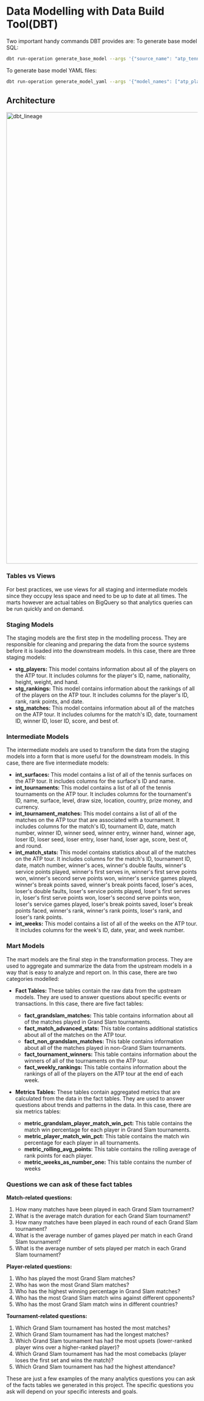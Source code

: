 # Data Modelling with Data Build Tool(DBT)

Two important handy commands DBT provides are:
To generate base model SQL:

```sh
dbt run-operation generate_base_model --args '{"source_name": "atp_tennis_data", "table_name": "atp_players"}'
```

To generate base model YAML files:

```sh
dbt run-operation generate_model_yaml --args '{"model_names": ["atp_players", "atp_rankings", "atp_matches"]}'
```

## Architecture

<img width="1185" alt="dbt_lineage" src="https://github.com/onubrooks/Data-Engineering-Capstone-ATP-Tennis/assets/26160845/cf1e3a34-91ea-49a1-b7d3-20a2592ec7b6">


### Tables vs Views

For best practices, we use views for all staging and intermediate models since they occupy less space and need to be up to date at all times. The marts however are actual tables on BigQuery so that analytics queries can be run quickly and on demand.

### Staging Models

The staging models are the first step in the modelling process. They are responsible for cleaning and preparing the data from the source systems before it is loaded into the downstream models. In this case, there are three staging models:

* **stg_players:** This model contains information about all of the players on the ATP tour. It includes columns for the player's ID, name, nationality, height, weight, and hand.
* **stg_rankings:** This model contains information about the rankings of all of the players on the ATP tour. It includes columns for the player's ID, rank, rank points, and date.
* **stg_matches:** This model contains information about all of the matches on the ATP tour. It includes columns for the match's ID, date, tournament ID, winner ID, loser ID, score, and best of.

### Intermediate Models

The intermediate models are used to transform the data from the staging models into a form that is more useful for the downstream models. In this case, there are five intermediate models:

* **int_surfaces:** This model contains a list of all of the tennis surfaces on the ATP tour. It includes columns for the surface's ID and name.
* **int_tournaments:** This model contains a list of all of the tennis tournaments on the ATP tour. It includes columns for the tournament's ID, name, surface, level, draw size, location, country, prize money, and currency.
* **int_tournament_matches:** This model contains a list of all of the matches on the ATP tour that are associated with a tournament. It includes columns for the match's ID, tournament ID, date, match number, winner ID, winner seed, winner entry, winner hand, winner age, loser ID, loser seed, loser entry, loser hand, loser age, score, best of, and round.
* **int_match_stats:** This model contains statistics about all of the matches on the ATP tour. It includes columns for the match's ID, tournament ID, date, match number, winner's aces, winner's double faults, winner's service points played, winner's first serves in, winner's first serve points won, winner's second serve points won, winner's service games played, winner's break points saved, winner's break points faced, loser's aces, loser's double faults, loser's service points played, loser's first serves in, loser's first serve points won, loser's second serve points won, loser's service games played, loser's break points saved, loser's break points faced, winner's rank, winner's rank points, loser's rank, and loser's rank points.
* **int_weeks:** This model contains a list of all of the weeks on the ATP tour. It includes columns for the week's ID, date, year, and week number.

### Mart Models

The mart models are the final step in the transformation process. They are used to aggregate and summarize the data from the upstream models in a way that is easy to analyze and report on. In this case, there are two categories modelled:

* **Fact Tables:** These tables contain the raw data from the upstream models. They are used to answer questions about specific events or transactions. In this case, there are five fact tables:
  * **fact_grandslam_matches:** This table contains information about all of the matches played in Grand Slam tournaments.
  * **fact_match_advanced_stats:** This table contains additional statistics about all of the matches on the ATP tour.
  * **fact_non_grandslam_matches:** This table contains information about all of the matches played in non-Grand Slam tournaments.
  * **fact_tournament_winners:** This table contains information about the winners of all of the tournaments on the ATP tour.
  * **fact_weekly_rankings:** This table contains information about the rankings of all of the players on the ATP tour at the end of each week.

* **Metrics Tables:** These tables contain aggregated metrics that are calculated from the data in the fact tables. They are used to answer questions about trends and patterns in the data. In this case, there are six metrics tables:
  * **metric_grandslam_player_match_win_pct:** This table contains the match win percentage for each player in Grand Slam tournaments.
  * **metric_player_match_win_pct:** This table contains the match win percentage for each player in all tournaments.
  * **metric_rolling_avg_points:** This table contains the rolling average of rank points for each player.
  * **metric_weeks_as_number_one:** This table contains the number of weeks

### Questions we can ask of these fact tables

**Match-related questions:**

1. How many matches have been played in each Grand Slam tournament?
2. What is the average match duration for each Grand Slam tournament?
3. How many matches have been played in each round of each Grand Slam tournament?
4. What is the average number of games played per match in each Grand Slam tournament?
5. What is the average number of sets played per match in each Grand Slam tournament?

**Player-related questions:**

1. Who has played the most Grand Slam matches?
2. Who has won the most Grand Slam matches?
3. Who has the highest winning percentage in Grand Slam matches?
4. Who has the most Grand Slam match wins against different opponents?
5. Who has the most Grand Slam match wins in different countries?

**Tournament-related questions:**

1. Which Grand Slam tournament has hosted the most matches?
2. Which Grand Slam tournament has had the longest matches?
3. Which Grand Slam tournament has had the most upsets (lower-ranked player wins over a higher-ranked player)?
4. Which Grand Slam tournament has had the most comebacks (player loses the first set and wins the match)?
5. Which Grand Slam tournament has had the highest attendance?

These are just a few examples of the many analytics questions you can ask of the facts tables we generated in this project. The specific questions you ask will depend on your specific interests and goals.

